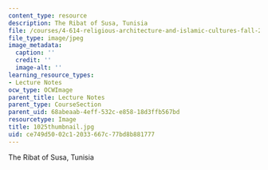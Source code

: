 ```yaml
---
content_type: resource
description: The Ribat of Susa, Tunisia
file: /courses/4-614-religious-architecture-and-islamic-cultures-fall-2002/ce749d5002c12033667c77bd8b881777_1025thumbnail.jpg
file_type: image/jpeg
image_metadata:
  caption: ''
  credit: ''
  image-alt: ''
learning_resource_types:
- Lecture Notes
ocw_type: OCWImage
parent_title: Lecture Notes
parent_type: CourseSection
parent_uid: 68abeaab-4eff-532c-e858-18d3ffb567bd
resourcetype: Image
title: 1025thumbnail.jpg
uid: ce749d50-02c1-2033-667c-77bd8b881777
---
```

The Ribat of Susa, Tunisia

